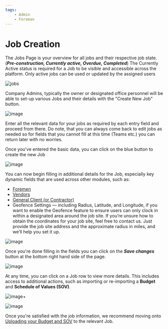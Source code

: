 ```yaml
---
tags:
    - Admin
    - Foreman
---
```


# Job Creation
The Jobs Page is your overview for all jobs and their respective job state. (**_Pre-construction, Currently active, Overdue, Completed_**)
The Currently Active status is required for a Job to be visible and accessible across the platform. Only active jobs can be used or updated by the assigned users

![jobs](https://github.com/user-attachments/assets/7983023c-9ece-4654-9326-6e9238ee2e31)

Company Admins, typically the owner or designated office personnel will be able to set-up various Jobs and their details with the "Create New Job" button.

![image](https://github.com/user-attachments/assets/f8b2e2ae-c486-4f86-8614-2a03ea4c9b03)

Enter all the relevant data for your jobs as required by each entry field and proceed from there.
Do note, that you can always come back to edit jobs as needed so for fields that you cannot fill at this time (Teams etc.) you can return later with no worries.

Once you've entered the basic data, you can click on the blue button to create the new Job

![image](https://github.com/user-attachments/assets/817f5fd3-3dfa-4193-93f8-d0c0f71270ee)

You can now begin filling in additional details for the Job, especially key dynamic fields that are used across other modules, such as:
- [Foremen](https://whistledrywallapp.com/users/usersTable/)
- [Vendors](https://whistledrywallapp.com/purchase-orders/vendors/)
- [General Client (or Contractor)](https://whistledrywallapp.com/change-order-requests/contractors/)
- Geofence Settings — including Radius, Latitude, and Longitude, if you want to enable the Geofence feature to ensure users can only clock in within a designated area around the job site.
If you’re unsure how to obtain the coordinates for your job site, feel free to contact us. Just provide the job site address and the approximate radius in miles, and we’ll help you set it up.

![image](https://github.com/user-attachments/assets/bd49f9b4-0ff1-4ae3-8641-0bf23e9a82ee)

Once you're done filling in the fields you can click on the **_Save changes_** button at the bottom right hand side of the page.

![image](https://github.com/user-attachments/assets/5e69b657-efae-417a-9b54-dec52815d143)

At any time, you can click on a Job row to view more details. This includes access to additional actions, such as importing or re-importing a **Budget** and **Schedule of Values (SOV)**.

![image](https://github.com/user-attachments/assets/ae2436f8-33ae-4da0-b45f-792bf405e649)+

![image](https://github.com/user-attachments/assets/c3eeafdf-4490-4a65-adb1-52da961f1de8)

Once you're satisfied with the job information, we recommend moving onto [Uploading your Budget and SOV](https://help.whistledrywallapp.com/Jobs/uploading-your-budgets-and-sov/) to the relevant Job.
